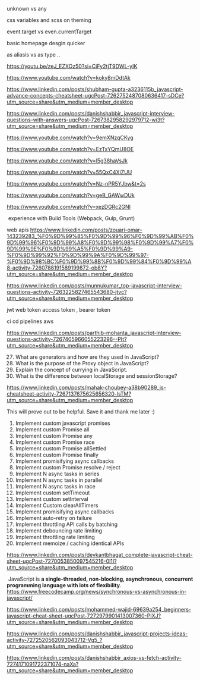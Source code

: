 
unknown vs any

css variables and scss on theming

event.target vs even.currentTarget

basic homepage desgin quicker

as aliasis vs as type .. 



https://youtu.be/zeJ_EZXOz50?si=CiFy2tjT9DWL-yIK

https://www.youtube.com/watch?v=koky8mDdtAk


https://www.linkedin.com/posts/shubham-gupta-a3236115b_javascript-advance-concepts-cheatsheet-ugcPost-7262752487080636417-sDCe?utm_source=share&utm_medium=member_desktop



https://www.linkedin.com/posts/danishshabbir_javascript-interview-questions-with-answers-ugcPost-7267382958292979712-wi3t?utm_source=share&utm_medium=member_desktop




https://www.youtube.com/watch?v=9emXNzqCKyg


https://www.youtube.com/watch?v=EzTxYQmU8OE



https://www.youtube.com/watch?v=l5g38haVsJk

https://www.youtube.com/watch?v=55QxC4XiZUU




https://www.youtube.com/watch?v=Nz-nPR5YJbw&t=2s

https://www.youtube.com/watch?v=geB_GAWwDUk

https://www.youtube.com/watch?v=xezDGRc2GNI



 experience with Build Tools (Webpack, Gulp, Grunt)



web apis
https://www.linkedin.com/posts/zouari-omar-143239283_%F0%9D%99%85%F0%9D%99%96%F0%9D%99%AB%F0%9D%99%96%F0%9D%99%A8%F0%9D%99%98%F0%9D%99%A7%F0%9D%99%9E%F0%9D%99%A5%F0%9D%99%A9-%F0%9D%99%92%F0%9D%99%9A%F0%9D%99%97-%F0%9D%98%BC%F0%9D%99%8B%F0%9D%99%84%F0%9D%99%A8-activity-7260788191589199872-ob8Y?utm_source=share&utm_medium=member_desktop




https://www.linkedin.com/posts/munnukumar_top-javascript-interview-questions-activity-7263225827465543680-jtvc?utm_source=share&utm_medium=member_desktop


jwt web token
access token , bearer token


ci cd pipelines
aws



https://www.linkedin.com/posts/parthib-mohanta_javascript-interview-questions-activity-7267405966055223296--PIt?utm_source=share&utm_medium=member_desktop



27. What are generators and how are they used in JavaScript?  
28. What is the purpose of the Proxy object in JavaScript?  
29. Explain the concept of currying in JavaScript.  
30. What is the difference between localStorage and sessionStorage?


https://www.linkedin.com/posts/mahak-choubey-a38b90289_js-cheatsheet-activity-7267137675625656320-lsTM?utm_source=share&utm_medium=member_desktop



This will prove out to be helpful. Save it and thank me later :)  
  
1. Implement custom javascript promises  
2. Implement custom Promise all  
3. Implement custom Promise any  
4. Implement custom Promise race  
5. Implement custom Promise allSettled  
6. Implement custom Promise finally  
7. Implement promisifying async callbacks  
8. Implement custom Promise resolve / reject  
9. Implement N async tasks in series  
10. Implement N async tasks in parallel  
11. Implement N async tasks in race  
12. Implement custom setTimeout  
13. Implement custom setInterval  
14. Implement Custom clearAllTimers  
15. Implement promisifying async callbacks  
16. Implement auto-retry on failure  
17. Implement throttling API calls by batching  
18. Implement debouncing rate limiting  
19. Implement throttling rate limiting  
20. Implement memoize / caching identical APIs



https://www.linkedin.com/posts/devkantbhagat_complete-javascript-cheat-sheet-ugcPost-7270053850097545216-0l1I?utm_source=share&utm_medium=member_desktop



 JavaScript is **a single-threaded, non-blocking, asynchronous, concurrent programming language with lots of flexibility**.
https://www.freecodecamp.org/news/synchronous-vs-asynchronous-in-javascript/


https://www.linkedin.com/posts/mohammed-wajid-69639a254_beginners-javascript-cheat-sheet-ugcPost-7272979901413007360-PIXJ?utm_source=share&utm_medium=member_desktop



https://www.linkedin.com/posts/danishshabbir_javascript-projects-ideas-activity-7272520562093043712-Vg5_?utm_source=share&utm_medium=member_desktop



https://www.linkedin.com/posts/danishshabbir_axios-vs-fetch-activity-7274171091722371074-naXa?utm_source=share&utm_medium=member_desktop

